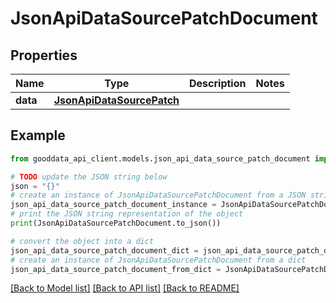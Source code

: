 # JsonApiDataSourcePatchDocument


## Properties

Name | Type | Description | Notes
------------ | ------------- | ------------- | -------------
**data** | [**JsonApiDataSourcePatch**](JsonApiDataSourcePatch.md) |  | 

## Example

```python
from gooddata_api_client.models.json_api_data_source_patch_document import JsonApiDataSourcePatchDocument

# TODO update the JSON string below
json = "{}"
# create an instance of JsonApiDataSourcePatchDocument from a JSON string
json_api_data_source_patch_document_instance = JsonApiDataSourcePatchDocument.from_json(json)
# print the JSON string representation of the object
print(JsonApiDataSourcePatchDocument.to_json())

# convert the object into a dict
json_api_data_source_patch_document_dict = json_api_data_source_patch_document_instance.to_dict()
# create an instance of JsonApiDataSourcePatchDocument from a dict
json_api_data_source_patch_document_from_dict = JsonApiDataSourcePatchDocument.from_dict(json_api_data_source_patch_document_dict)
```
[[Back to Model list]](../README.md#documentation-for-models) [[Back to API list]](../README.md#documentation-for-api-endpoints) [[Back to README]](../README.md)


